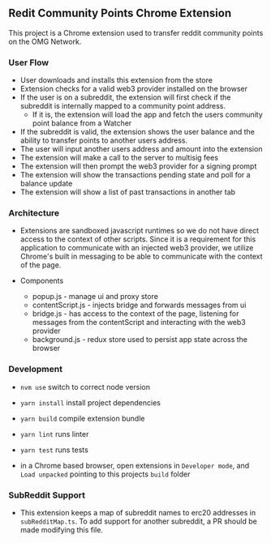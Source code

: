 ## Redit Community Points Chrome Extension

This project is a Chrome extension used to transfer reddit community points on the OMG Network.

### User Flow

- User downloads and installs this extension from the store
- Extension checks for a valid web3 provider installed on the browser
- If the user is on a subreddit, the extension will first check if the subreddit is internally mapped to a community point address.
  - If it is, the extension will load the app and fetch the users community point balance from a Watcher
- If the subreddit is valid, the extension shows the user balance and the ability to transfer points to another users address.
- The user will input another users address and amount into the extension
- The extension will make a call to the server to multisig fees
- The extension will then prompt the web3 provider for a signing prompt
- The extension will show the transactions pending state and poll for a balance update
- The extension will show a list of past transactions in another tab

### Architecture

- Extensions are sandboxed javascript runtimes so we do not have direct access to the context of other scripts. Since it is a requirement for this application to communicate with an injected web3 provider, we utilize Chrome's built in messaging to be able to communicate with the context of the page.

- Components
  - popup.js - manage ui and proxy store
  - contentScript.js - injects bridge and forwards messages from ui
  - bridge.js - has access to the context of the page, listening for messages from the contentScript and interacting with the web3 provider
  - background.js - redux store used to persist app state across the browser

### Development

- `nvm use` switch to correct node version
- `yarn install` install project dependencies
- `yarn build` compile extension bundle
- `yarn lint` runs linter
- `yarn test` runs tests

- in a Chrome based browser, open extensions in `Developer mode`, and `Load unpacked` pointing to this projects `build` folder

### SubReddit Support

- This extension keeps a map of subreddit names to erc20 addresses in `subRedditMap.ts`. To add support for another subreddit, a PR should be made modifying this file.
